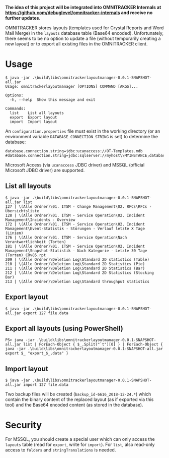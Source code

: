 **The idea of this project will be integrated into OMNITRACKER Internals at https://github.com/debuglevel/omnitracker-internals and receive no further updates.**

OMNITRACKER stores layouts (templates used for Crystal Reports and Word
Mail Merge) in the `layouts` database table (Base64 encoded).
Unfortunately, there seems to be no option to update a file (without
temporarily creating a new layout) or to export all existing files in
the OMNITRACKER client.

# Usage
```
$ java -jar .\build\libs\omnitrackerlayoutmanager-0.0.1-SNAPSHOT-all.jar
Usage: omnitrackerlayoutmanager [OPTIONS] COMMAND [ARGS]...

Options:
  -h, --help  Show this message and exit

Commands:
  list    List all layouts
  export  Export layout
  import  Import layout
```

An `configuration.properties` file must exist in the working directory
(or an environment variable `DATABASE_CONNECTION_STRING` is set) to
determine the database:
```
database.connection.string=jdbc:ucanaccess://OT-Templates.mdb
#database.connection.string=jdbc:sqlserver://myhost\\MYINSTANCE;databaseName=mydatabase;user=myuser;password=mypassword
```
Microsoft Access (via `ucanaccess` JDBC driver) and MSSQL (official
Microsoft JDBC driver) are supported.

## List all layouts
```
$ java -jar .\build\libs\omnitrackerlayoutmanager-0.0.1-SNAPSHOT-all.jar list
127	| \(Alle Ordner)\01. ITSM - Change Management\02. RFCs\RFCs - Übersichtsliste
128	| \(Alle Ordner)\01. ITSM - Service Operation\02. Incident Management\Incidents - Overview
172	| \(Alle Ordner)\01. ITSM - Service Operation\02. Incident Management\Event-Statistik - Störungen - Verlauf letzte X Tage (Linien)
176	| \(Alle Ordner)\01. ITSM - Service Operation\Nach Verantwortlichkeit (Torten)
181	| \(Alle Ordner)\01. ITSM - Service Operation\02. Incident Management\Snapshot-Statistik - Nach Kategorie - Letzte 30 Tage (Torten)_CRv85.rpt
209	| \(Alle Ordner)\Deletion Log\Standard 2D statistics (Table)
210	| \(Alle Ordner)\Deletion Log\Standard 2D Statistics (Pie)
211	| \(Alle Ordner)\Deletion Log\Standard 2D Statistics (Bar)
212	| \(Alle Ordner)\Deletion Log\Standard 2D Statistics (Stocking Bar)
213	| \(Alle Ordner)\Deletion Log\Standard throughput statistics
```

## Export layout
```
$ java -jar .\build\libs\omnitrackerlayoutmanager-0.0.1-SNAPSHOT-all.jar export 127 file.data
```

## Export all layouts (using PowerShell)
```
PS> java -jar .\build\libs\omnitrackerlayoutmanager-0.0.1-SNAPSHOT-all.jar list | ForEach-Object { $_.Split("`t")[0] } | ForEach-Object { java -jar .\build\libs\omnitrackerlayoutmanager-0.0.1-SNAPSHOT-all.jar export $_ "export_$_.data" }
```

## Import layout
```
$ java -jar .\build\libs\omnitrackerlayoutmanager-0.0.1-SNAPSHOT-all.jar import 127 file.data
```
Two backup files will be created (`backup_id-6616_2018-12-24.*`) which
contain the binary content of the replaced layout (as if exported via
this tool) and the Base64 encoded content (as stored in the database).

# Security
For MSSQL, you should create a special user which can only access the
`layouts` table (read for `export`, write for `import`). For `list`,
also read-only access to `folders` and `stringTranslations` is needed.

